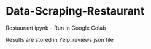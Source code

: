 # Data-Scraping-Restaurant

Restaurant.ipynb  - Run in Google Colab

Results are stored in Yelp_reviews.json file
